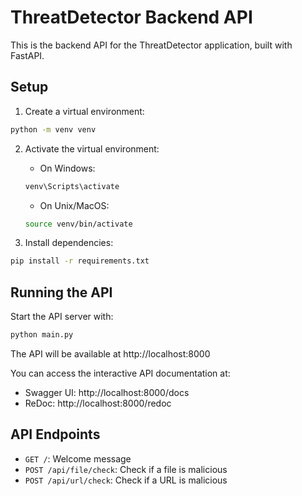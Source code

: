 # ThreatDetector Backend API

This is the backend API for the ThreatDetector application, built with FastAPI.

## Setup

1. Create a virtual environment:

```bash
python -m venv venv
```

2. Activate the virtual environment:

   - On Windows:

   ```bash
   venv\Scripts\activate
   ```

   - On Unix/MacOS:

   ```bash
   source venv/bin/activate
   ```

3. Install dependencies:

```bash
pip install -r requirements.txt
```

## Running the API

Start the API server with:

```bash
python main.py
```

The API will be available at http://localhost:8000

You can access the interactive API documentation at:

- Swagger UI: http://localhost:8000/docs
- ReDoc: http://localhost:8000/redoc

## API Endpoints

- `GET /`: Welcome message
- `POST /api/file/check`: Check if a file is malicious
- `POST /api/url/check`: Check if a URL is malicious
